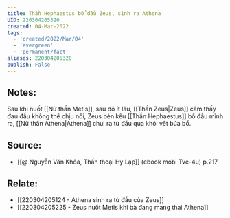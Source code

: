 ```yaml
---
title: Thần Hephaestus bổ đầu Zeus, sinh ra Athena
UID: 220304205320
created: 04-Mar-2022
tags:
  - 'created/2022/Mar/04'
  - 'evergreen'
  - 'permanent/fact'
aliases: 220304205320
publish: False
---
```

## Notes:
Sau khi nuốt [[Nữ thần Metis]], sau đó ít lâu, [[Thần Zeus|Zeus]] cảm thấy đau đầu không thể chịu nổi, Zeus bèn kêu [[Thần Hephaestus]] bổ đầu mình ra, [[Nữ thần Athena|Athena]] chui ra từ đầu qua khỏi vết búa bổ.
## Source:
- [[@ Nguyễn Văn Khỏa, Thần thoại Hy Lạp]] (ebook mobi Tve-4u) p.217

## Relate:
- [[220304205124 - Athena sinh ra từ đầu của Zeus]]
- [[220304205225 - Zeus nuốt Metis khi bà đang mang thai Athena]]
